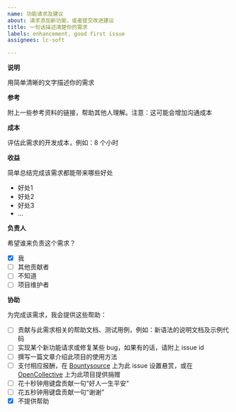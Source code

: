 ```yaml
---
name: 功能请求及建议
about: 请求添加新功能，或者提交改进建议
title: 一句话描述清楚你的需求
labels: enhancement, good first issue
assignees: lc-soft

---
```


**说明**

用简单清晰的文字描述你的需求

**参考**

附上一些参考资料的链接，帮助其他人理解。注意：这可能会增加沟通成本

**成本**

评估此需求的开发成本，例如：8 个小时

**收益**

简单总结完成该需求都能带来哪些好处

- 好处1
- 好处2
- 好处3
- ...

**负责人**

希望谁来负责这个需求？

- [x] 我
- [ ] 其他贡献者
- [ ] 不知道
- [ ] 项目维护者

**协助**

为完成该需求，我会提供这些帮助：

- [ ] 贡献与此需求相关的帮助文档、测试用例，例如：新语法的说明文档及示例代码
- [ ] 实现某个新功能请求或修复某些 bug，如果有的话，请附上 issue id
- [ ] 撰写一篇文章介绍此项目的使用方法
- [ ] 支付相应报酬，在 [Bountysource](https://www.bountysource.com) 上为此 issue 设置悬赏，或在 [OpenCollective](https://opencollective.com/) 上为此项目提供捐赠
- [ ] 花十秒钟用键盘贡献一句“好人一生平安”
- [ ] 花五秒钟用键盘贡献一句“谢谢”
- [x] 不提供帮助
